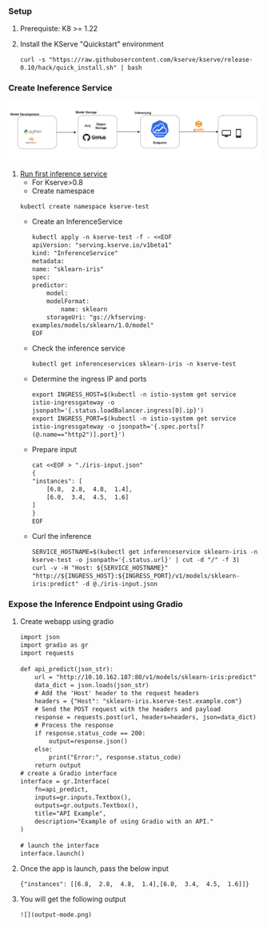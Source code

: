 ### Setup
1. Prerequiste: K8 >= 1.22

2. Install the KServe "Quickstart" environment
    ```
    curl -s "https://raw.githubusercontent.com/kserve/kserve/release-0.10/hack/quick_install.sh" | bash
   
    ```
### Create Ineference Service

![](kserve.png)
1. [Run first inference service](https://kserve.github.io/website/0.10/get_started/first_isvc/)
    - For Kserve>0.8
    - Create namespace
    ```
    kubectl create namespace kserve-test
    ```
    - Create an InferenceService
        ```
        kubectl apply -n kserve-test -f - <<EOF
        apiVersion: "serving.kserve.io/v1beta1"
        kind: "InferenceService"
        metadata:
        name: "sklearn-iris"
        spec:
        predictor:
            model:
            modelFormat:
                name: sklearn
            storageUri: "gs://kfserving-examples/models/sklearn/1.0/model"
        EOF
        ```
    - Check the inference service
        ```
        kubectl get inferenceservices sklearn-iris -n kserve-test
        ```
    - Determine the ingress IP and ports
        ```
        export INGRESS_HOST=$(kubectl -n istio-system get service istio-ingressgateway -o jsonpath='{.status.loadBalancer.ingress[0].ip}')
        export INGRESS_PORT=$(kubectl -n istio-system get service istio-ingressgateway -o jsonpath='{.spec.ports[?(@.name=="http2")].port}')
        ```
    - Prepare input
        ```
        cat <<EOF > "./iris-input.json"
        {
        "instances": [
            [6.8,  2.8,  4.8,  1.4],
            [6.0,  3.4,  4.5,  1.6]
        ]
        }
        EOF
        ```
    - Curl the inference
        ```
        SERVICE_HOSTNAME=$(kubectl get inferenceservice sklearn-iris -n kserve-test -o jsonpath='{.status.url}' | cut -d "/" -f 3)
        curl -v -H "Host: ${SERVICE_HOSTNAME}" "http://${INGRESS_HOST}:${INGRESS_PORT}/v1/models/sklearn-iris:predict" -d @./iris-input.json
        ```

### Expose the Inference Endpoint using Gradio


1. Create webapp using gradio
    ```
    import json
    import gradio as gr
    import requests

    def api_predict(json_str):
        url = "http://10.10.162.187:80/v1/models/sklearn-iris:predict"
        data_dict = json.loads(json_str)
        # Add the 'Host' header to the request headers
        headers = {"Host": "sklearn-iris.kserve-test.example.com"}
        # Send the POST request with the headers and payload
        response = requests.post(url, headers=headers, json=data_dict)
        # Process the response
        if response.status_code == 200:
            output=response.json()
        else:
            print("Error:", response.status_code)
        return output
    # create a Gradio interface
    interface = gr.Interface(
        fn=api_predict,
        inputs=gr.inputs.Textbox(),
        outputs=gr.outputs.Textbox(),
        title="API Example",
        description="Example of using Gradio with an API."
    )

    # launch the interface
    interface.launch()

    ```
2. Once the app is launch, pass the below input
    ```
    {"instances": [[6.8,  2.8,  4.8,  1.4],[6.0,  3.4,  4.5,  1.6]]}
    ```
3. You will get the following output
    ```
    ![](output-mode.png)
    ```